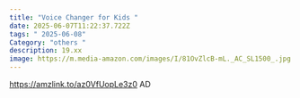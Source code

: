 ```yaml
---
title: "Voice Changer for Kids "
date: 2025-06-07T11:22:37.722Z
tags: " 2025-06-08"
Category: "others "
description: 19.xx
image: https://m.media-amazon.com/images/I/81OvZlcB-mL._AC_SL1500_.jpg
---
```

https://amzlink.to/az0VfUopLe3z0     AD